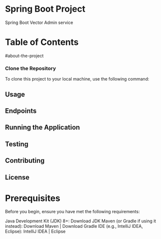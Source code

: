 # Spring Boot Project
Spring Boot Vector Admin service
# Table of Contents
#about-the-project
### Clone the Repository  
To clone this project to your local machine, use the following command:
## Usage
## Endpoints
## Running the Application
## Testing
## Contributing
## License
# Prerequisites
Before you begin, ensure you have met the following requirements:

Java Development Kit (JDK) 8+: Download JDK
Maven (or Gradle if using it instead): Download Maven | Download Gradle
IDE (e.g., IntelliJ IDEA, Eclipse): IntelliJ IDEA | Eclipse
